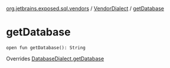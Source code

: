 [org.jetbrains.exposed.sql.vendors](../index.md) / [VendorDialect](index.md) / [getDatabase](.)

# getDatabase

`open fun getDatabase(): String`

Overrides [DatabaseDialect.getDatabase](../-database-dialect/get-database.md)


